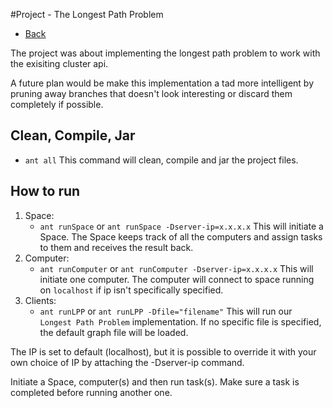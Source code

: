#Project - The Longest Path Problem
* [Back](https://github.com/johnolos/CS290B)

The project was about implementing the longest path problem to work with the exisiting cluster api.

A future plan would be make this implementation a tad more intelligent by pruning away branches that doesn't look interesting or discard them completely if possible.

## Clean, Compile, Jar
+ `ant all`
    This command will clean, compile and jar the project files.

## How to run
1. Space:
    - `ant runSpace` or `ant runSpace -Dserver-ip=x.x.x.x`
    This will initiate a Space. The Space keeps track of all the computers and assign tasks to them and receives the result back.
2. Computer:
    - `ant runComputer` or `ant runComputer -Dserver-ip=x.x.x.x`
    This will initiate one computer. The computer will connect to space running on `localhost` if ip isn't specifically specified.
3. Clients:
	- `ant runLPP` or `ant runLPP -Dfile="filename"`
	This will run our `Longest Path Problem` implementation. If no specific file is specified, the default graph file will be loaded.

The IP is set to default (localhost), but it is possible to override it with your own choice of IP by attaching the -Dserver-ip command.

Initiate a Space, computer(s) and then run task(s). Make sure a task is completed before running another one.
